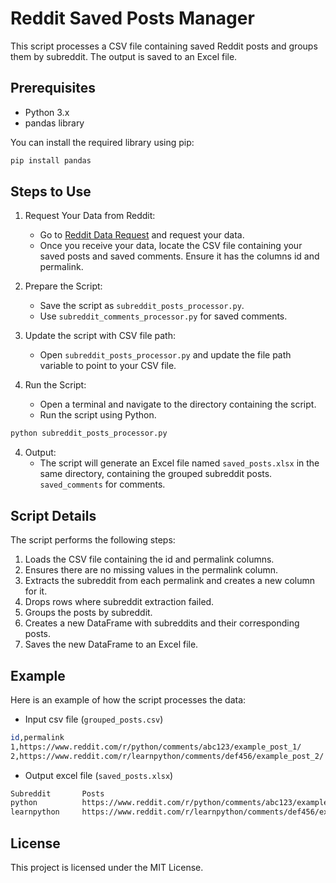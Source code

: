 # Reddit Saved Posts Manager

This script processes a CSV file containing saved Reddit posts and groups them by subreddit. The output is saved to an Excel file.

## Prerequisites

- Python 3.x
- pandas library

You can install the required library using pip:

```sh
pip install pandas
```

## Steps to Use

1. Request Your Data from Reddit:
    - Go to [Reddit Data Request](https://www.reddit.com/settings/data-request) and request your data.
    - Once you receive your data, locate the CSV file containing your saved posts and saved comments. Ensure it has the columns id and permalink.

2. Prepare the Script:
    - Save the script as `subreddit_posts_processor.py`.
    - Use `subreddit_comments_processor.py` for saved comments.

3. Update the script with CSV file path:
    - Open `subreddit_posts_processor.py` and update the file path variable to point to your CSV file.

3. Run the Script:
    - Open a terminal and navigate to the directory containing the script.
    - Run the script using Python.

```sh
python subreddit_posts_processor.py
```

4. Output:
    - The script will generate an Excel file named `saved_posts.xlsx` in the same directory, containing the grouped subreddit posts. `saved_comments` for comments.
  
## Script Details

The script performs the following steps:

1. Loads the CSV file containing the id and permalink columns.
2. Ensures there are no missing values in the permalink column.
3. Extracts the subreddit from each permalink and creates a new column for it.
4. Drops rows where subreddit extraction failed.
5. Groups the posts by subreddit.
6. Creates a new DataFrame with subreddits and their corresponding posts.
7. Saves the new DataFrame to an Excel file.

## Example

Here is an example of how the script processes the data:

-  Input csv file (`grouped_posts.csv`)
```sh
id,permalink
1,https://www.reddit.com/r/python/comments/abc123/example_post_1/
2,https://www.reddit.com/r/learnpython/comments/def456/example_post_2/
```

-  Output excel file (`saved_posts.xlsx`)
```sh
Subreddit       Posts
python          https://www.reddit.com/r/python/comments/abc123/example_post_1/
learnpython     https://www.reddit.com/r/learnpython/comments/def456/example_post_2/
```
## License

This project is licensed under the MIT License.
